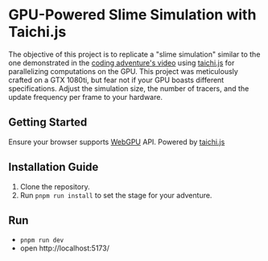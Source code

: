 # GPU-Powered Slime Simulation with Taichi.js

The objective of this project is to replicate a "slime simulation" similar to the one demonstrated in the [coding adventure's video](https://www.youtube.com/watch?v=X-iSQQgOd1A) using [taichi.js](https://github.com/AmesingFlank/taichi.js) for parallelizing computations on the GPU.
This project was meticulously crafted on a GTX 1080ti, but fear not if your GPU boasts different specifications. Adjust the simulation size, the number of tracers, and the update frequency per frame to your hardware.

## Getting Started

Ensure your browser supports [WebGPU](https://developer.chrome.com/docs/web-platform/webgpu/) API. Powered by [taichi.js](https://github.com/AmesingFlank/taichi.js)

## Installation Guide

1. Clone the repository.
2. Run `pnpm run install` to set the stage for your adventure.

## Run

- `pnpm run dev`
- open http://localhost:5173/